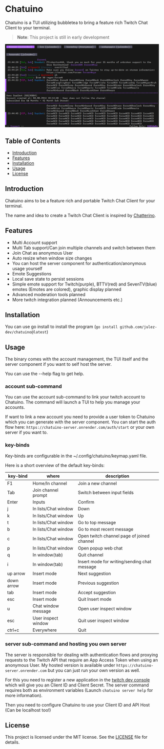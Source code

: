 # Chatuino

Cha*tui*no is a TUI utilizing bubbletea to bring a feature rich Twitch Chat Client to your terminal.

> **Note**: This project is still in early development

![Screenshot of chatuino showing chatuino.](doc/chat.png)

## Table of Contents

- [Introduction](#introduction)
- [Features](#features)
- [Installation](#installation)
- [Usage](#usage)
- [License](#license)

## Introduction

Chatuino aims to be a feature rich and portable Twitch Chat Client for your terminal.

The name and idea to create a Twitch Chat Client is inspired by [Chatterino](https://github.com/Chatterino/chatterino2).

## Features

- Multi Account support
- Multi Tab support/Can join multiple channels and switch between them
- Join Chat as anonymous User
- Auto resize when window size changes
- You can host the server component for authentication/anonymous usage yourself
- Emote Suggestions
- Local save state to persist sessions
- Simple emote support for Twitch(purple), BTTV(red) and SevenTV(blue) emotes (Emotes are colored), graphic display planned
- Advanced moderation tools planned
- More twitch integration planned (Announcements etc.)

## Installation

You can use go install to install the program (`go install github.com/julez-dev/chatuino@latest`)

## Usage

The binary comes with the account management, the TUI itself and the server component if you want to self host the server.

You can use the --help flag to get help.

### account sub-command

You can use the account sub-command to link your twitch account to Chatuino. The command will launch a TUI to help you manage your accounts.

If want to link a new account you need to provide a user token to Chatuino which you can generate with the server component. You can start the auth flow here: `https://chatuino-server.onrender.com/auth/start` or your own server if you want to.

### key-binds

Key-binds are configurable in the ~/.config/chatuino/keymap.yaml file.

Here is a short overview of the default key-binds:

| key-bind   | where | description                                  |
|------------| ----- |----------------------------------------------|
| F1         | Home/In channel | Join a new channel                           |
| Tab        | Join channel prompt | Switch between input fields                  |
| Enter      | Inputs | Confirm                                      |
| j          | In lists/Chat window | Down                                         |
| k          | In lists/Chat window | Up                                           |
| t          | In lists/Chat window | Go to top message                            |
| b          | In lists/Chat window | Go to most recent message                    |
| c          | In lists/Chat window | Open twitch channel page of joined channel   |
| p          | In lists/Chat window | Open popup web chat                          |
| q          | In window(tab) | Quit channel                                 |
| i          | In window(tab) | Insert mode for writing/sending chat message |
| up arrow   | Insert mode | Next suggestion                              |
| down arrow | Insert mode | Previous suggestion                          |
| tab        | Insert mode | Accept suggestion                            |
| esc        | Insert mode | Quit Insert mode                             |
| u          | Chat window message | Open user inspect window                     
| esc        | User inspect window | Quit user inspect window                     |
| ctrl+c     | Everywhere | Quit                                         |

### server sub-command and hosting you own server

The server is responsible for dealing with authentication flows and proxying requests to the Twitch API that require an App Access Token when using an anonymous User. My hosted version is available under `https://chatuino-server.onrender.com` but you can just run your own version as well.

For this you need to register a new application in the [twitch dev console](https://dev.twitch.tv/console) which will give you an Client ID and Client Secret. The server command requires both as environment variables (Launch `chatuino server help` for more information).

Then you need to configure Chatuino to use your Client ID and API Host (Can be localhost too!)

## License

This project is licensed under the MIT license. See the [LICENSE](LICENSE) file for details.
